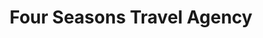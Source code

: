 ---
title: "Four Seasons Travel Agency"
url: /muenchen/four-seasons-travel-agency/
shop: Reisebüro
---